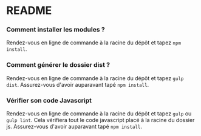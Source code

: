# README #

### Comment installer les modules ? ###

Rendez-vous en ligne de commande à la racine du dépôt et tapez `npm install`.

### Comment générer le dossier dist ? ###

Rendez-vous en ligne de commande à la racine du dépôt et tapez `gulp dist`. Assurez-vous d'avoir auparavant tapé `npm install`.

### Vérifier son code Javascript ###

Rendez-vous en ligne de commande à la racine du dépôt et tapez `gulp` ou `gulp lint`. Cela vérifiera tout le code javascript placé à la racine du dossier js. Assurez-vous d'avoir auparavant tapé `npm install`.